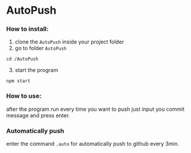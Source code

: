 # AutoPush

### How to install: 

1. clone the ``` AutoPush ``` inside your project folder
2. go to folder ``` AutoPush ```
```shell
cd /AutoPush 
```
3. start the program
```shell
npm start
```

### How to use: 
after the program run every time you want to push just input you commit message and press enter.

### Automatically push
enter the command ```.auto``` for automatically push to github every 3min.
